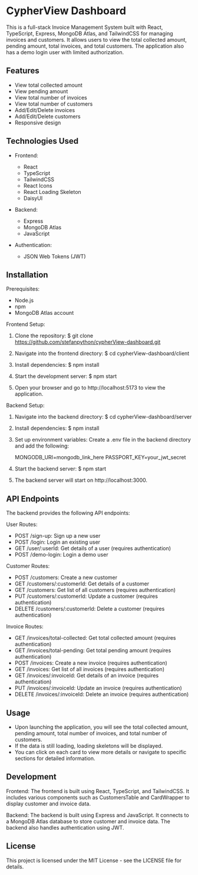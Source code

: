 # CypherView Dashboard

This is a full-stack Invoice Management System built with React, TypeScript, Express, MongoDB Atlas, and TailwindCSS for managing invoices and customers. It allows users to view the total collected amount, pending amount, total invoices, and total customers.
The application also has a demo login user with limited authorization.

## Features

- View total collected amount
- View pending amount
- View total number of invoices
- View total number of customers
- Add/Edit/Delete invoices
- Add/Edit/Delete customers
- Responsive design

## Technologies Used

- Frontend:

  - React
  - TypeScript
  - TailwindCSS
  - React Icons
  - React Loading Skeleton
  - DaisyUI

- Backend:

  - Express
  - MongoDB Atlas
  - JavaScript

- Authentication:
  - JSON Web Tokens (JWT)

## Installation

Prerequisites:

- Node.js
- npm
- MongoDB Atlas account

Frontend Setup:

1. Clone the repository:
   $ git clone https://github.com/stefanpython/cypherView-dashboard.git

2. Navigate into the frontend directory:
   $ cd cypherView-dashboard/client

3. Install dependencies:
   $ npm install

4. Start the development server:
   $ npm start

5. Open your browser and go to http://localhost:5173 to view the application.

Backend Setup:

1. Navigate into the backend directory:
   $ cd cypherView-dashboard/server

2. Install dependencies:
   $ npm install

3. Set up environment variables:
   Create a .env file in the backend directory and add the following:

   MONGODB_URI=mongodb_link_here
   PASSPORT_KEY=your_jwt_secret

4. Start the backend server:
   $ npm start

5. The backend server will start on http://localhost:3000.

## API Endpoints

The backend provides the following API endpoints:

User Routes:

- POST /sign-up: Sign up a new user
- POST /login: Login an existing user
- GET /user/:userId: Get details of a user (requires authentication)
- POST /demo-login: Login a demo user

Customer Routes:

- POST /customers: Create a new customer
- GET /customers/:customerId: Get details of a customer
- GET /customers: Get list of all customers (requires authentication)
- PUT /customers/:customerId: Update a customer (requires authentication)
- DELETE /customers/:customerId: Delete a customer (requires authentication)

Invoice Routes:

- GET /invoices/total-collected: Get total collected amount (requires authentication)
- GET /invoices/total-pending: Get total pending amount (requires authentication)
- POST /invoices: Create a new invoice (requires authentication)
- GET /invoices: Get list of all invoices (requires authentication)
- GET /invoices/:invoiceId: Get details of an invoice (requires authentication)
- PUT /invoices/:invoiceId: Update an invoice (requires authentication)
- DELETE /invoices/:invoiceId: Delete an invoice (requires authentication)

## Usage

- Upon launching the application, you will see the total collected amount, pending amount, total number of invoices, and total number of customers.
- If the data is still loading, loading skeletons will be displayed.
- You can click on each card to view more details or navigate to specific sections for detailed information.

## Development

Frontend:
The frontend is built using React, TypeScript, and TailwindCSS. It includes various components such as CustomersTable and CardWrapper to display customer and invoice data.

Backend:
The backend is built using Express and JavaScript. It connects to a MongoDB Atlas database to store customer and invoice data. The backend also handles authentication using JWT.

## License

This project is licensed under the MIT License - see the LICENSE file for details.
